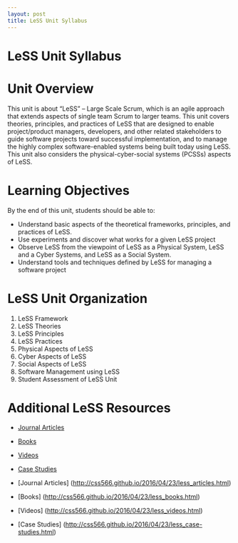 ```yaml
---
layout: post
title: LeSS Unit Syllabus
---
```


LeSS Unit Syllabus
=================

# Unit Overview

This unit is about “LeSS” – Large Scale Scrum, which is an agile approach that extends aspects of single team Scrum to larger teams.  This unit covers theories, principles, and practices of LeSS that are designed to enable project/product managers, developers, and other related stakeholders to guide software projects toward successful implementation, and to manage the highly complex software-enabled systems being built today using LeSS. This unit also considers the physical-cyber-social systems (PCSSs) aspects of LeSS.

# Learning Objectives

By the end of this unit, students should be able to:

 - Understand basic aspects of the theoretical frameworks, principles, and practices of LeSS.
 - Use experiments and discover what works for a given LeSS project
 - Observe LeSS from the viewpoint of LeSS as a Physical System, LeSS and a Cyber Systems, and LeSS as a Social System. 
 - Understand tools and techniques defined by LeSS for managing a software project

# LeSS Unit Organization

 1. LeSS Framework
 2. LeSS Theories
 3. LeSS Principles
 4. LeSS Practices
 5. Physical Aspects of LeSS
 6. Cyber Aspects of LeSS 
 7. Social Aspects of LeSS
 8. Software Management using LeSS
 9. Student Assessment of LeSS Unit

# Additional LeSS Resources

- [Journal Articles](http://css566.github.io/2016/04/23/less_articles.html)
- [Books](http://css566.github.io/2016/04/23/less_books.html)
- [Videos](http://css566.github.io/2016/04/23/less_videos.html)
- [Case Studies](http://css566.github.io/2016/04/23/less_case-studies.html)

- [Journal Articles] (http://css566.github.io/2016/04/23/less_articles.html)

- [Books] (http://css566.github.io/2016/04/23/less_books.html)

- [Videos] (http://css566.github.io/2016/04/23/less_videos.html)

- [Case Studies] (http://css566.github.io/2016/04/23/less_case-studies.html)
